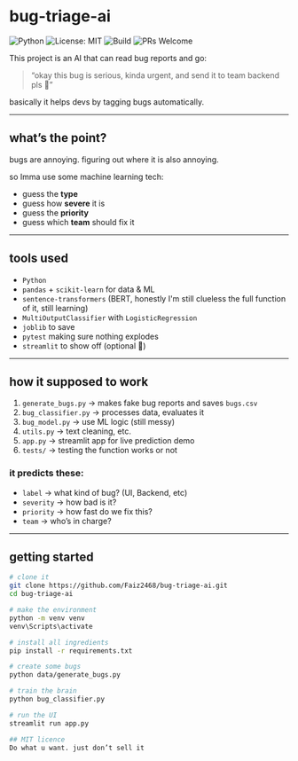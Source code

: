 # bug-triage-ai

![Python](https://img.shields.io/badge/Python-3.10-blue)
![License: MIT](https://img.shields.io/badge/License-MIT-yellow.svg)
![Build](https://img.shields.io/badge/Build-Passing-brightgreen)
![PRs Welcome](https://img.shields.io/badge/PRs-welcome-brightgreen.svg)

This project is an AI that can read bug reports and go:
> “okay this bug is serious, kinda urgent, and send it to team backend pls 😤”

basically it helps devs by tagging bugs automatically.

---

## what’s the point?

bugs are annoying. figuring out where it is also annoying.

so Imma use some machine learning tech:
- guess the **type**
- guess how **severe** it is
- guess the **priority**
- guess which **team** should fix it


---

## tools used

- `Python`
- `pandas` + `scikit-learn` for data & ML
- `sentence-transformers` (BERT, honestly I'm still clueless the full function of it, still learning)
- `MultiOutputClassifier` with `LogisticRegression`
- `joblib` to save
- `pytest` making sure nothing explodes
- `streamlit` to show off (optional 👀)

---

## how it supposed to work

1. `generate_bugs.py` → makes fake bug reports and saves `bugs.csv`
2. `bug_classifier.py` → processes data, evaluates it
3. `bug_model.py` → use ML logic (still messy)
4. `utils.py` → text cleaning, etc.
5. `app.py` → streamlit app for live prediction demo
6. `tests/` → testing the function works or not

### it predicts these:
- `label` → what kind of bug? (UI, Backend, etc)
- `severity` → how bad is it?
- `priority` → how fast do we fix this?
- `team` → who’s in charge?

---

## getting started

```bash
# clone it
git clone https://github.com/Faiz2468/bug-triage-ai.git
cd bug-triage-ai

# make the environment
python -m venv venv
venv\Scripts\activate   

# install all ingredients
pip install -r requirements.txt

# create some bugs
python data/generate_bugs.py

# train the brain
python bug_classifier.py

# run the UI
streamlit run app.py

## MIT licence
Do what u want. just don’t sell it
